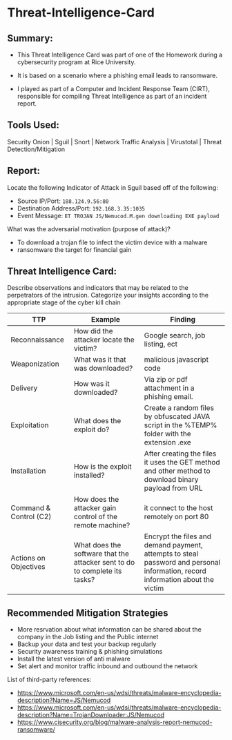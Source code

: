 # Threat-Intelligence-Card


## <strong><bold>Summary:</bold></strong>

 * This Threat Intelligence Card was part of one of the Homework during a cybersecurity program at Rice University.
 
 * It is based on a scenario where a phishing email leads to ransomware.
 
 * I played as part of a Computer and Incident Response Team (CIRT), responsible for compiling Threat Intelligence as part of an incident report.
 
 ## <strong>Tools Used</strong>:
 
 Security Onion | Sguil | Snort | Network Traffic Analysis | Virustotal | Threat Detection/Mitigation
 
 
  ## <strong>Report</strong>:
  
  
Locate the following Indicator of Attack in Sguil based off of the following:

* Source IP/Port: `188.124.9.56:80`
* Destination Address/Port: `192.168.3.35:1035`
* Event Message: `ET TROJAN JS/Nemucod.M.gen downloading EXE payload`


What was the adversarial motivation (purpose of attack)?


* To download a trojan file to infect the victim device with a malware
* ransomware the target for financial gain



## <strong>Threat Intelligence Card</strong>:


Describe observations and indicators that may be related to the perpetrators of the intrusion. Categorize your insights according to the appropriate stage of the cyber kill chain


| TTP  | Example   | Finding |
|---|---|---|
|  Reconnaissance | How did the attacker locate the victim? | Google search, job listing, ect   |
| Weaponization  |  What was it that was downloaded? | malicious javascript code   |
|  Delivery | How was it downloaded? |  Via zip or pdf attachment in a phishing email.  |
| Exploitation  | What does the exploit do? |  Create a random files by obfuscated JAVA script in the %TEMP% folder with the extension .exe  |
|  Installation | How is the exploit installed? | After creating the files it uses the GET method and other method to download binary payload from URL  |
| Command & Control (C2)  |  How does the attacker gain control of the remote machine? | it connect to the host remotely on port 80  |
|  Actions on Objectives | What does the software that the attacker sent to do to complete its tasks?  |  Encrypt the files and demand payment, attempts to steal password and personal information, record information about the victim |



## Recommended Mitigation Strategies

* More resrvation about what information can be shared about the company in the Job listing and the Public internet
* Backup your data and test your backup regularly  
* Security awareness training & phishing simulations
* Install the latest version of anti malware
* Set alert and monitor traffic inbound and outbound the network



List of third-party references: 

* https://www.microsoft.com/en-us/wdsi/threats/malware-encyclopedia-description?Name=JS/Nemucod
* https://www.microsoft.com/en-us/wdsi/threats/malware-encyclopedia-description?Name=TrojanDownloader:JS/Nemucod
* https://www.cisecurity.org/blog/malware-analysis-report-nemucod-ransomware/






